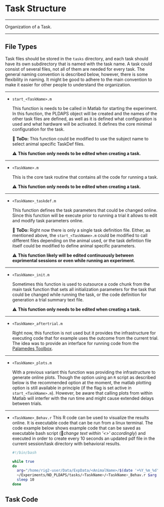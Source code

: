 # Task Structure

__________
Organization of a Task.
__________

## File Types

Task files should be stored in the `tasks` directory, and each task should have its own subdirectory that is named with the task name. A task could consist of several files, not all of them are needed for every task. The general naming convention is described below, however, there is some flexibility in naming. It might be good to adhere to the main convention to make it easier for other people to understand the organization.

________________________________________________________________________________
* `start_<TaskName>.m`

  This function is needs to be called in Matlab for starting the experiment. In this function, the PLDAPS object will be created and the names of the other task files are defined, as well as it is defined what configuration is used and what hardware will be activated. It defines the core minimal configuration for the task.

  :construction: **ToDo:** This function could be modified to use the subject name to select animal specific TaskDef files.

  :warning: **This function only needs to be edited when creating a task.**
________________________________________________________________________________
* `<TaskName>.m`

  This is the core task routine that contains all the code for running a task.

  :warning: **This function only needs to be edited when creating a task.**
________________________________________________________________________________
* `<TaskName>_taskdef.m`

  This function defines the task parameters that could be changed online. Since this function will be execute prior to running a trial it allows to edit and modify task parameters online.

  :construction: **ToDo:** Right now there is only a single task definition file. Either, as mentioned above, the `start_<TaskName>.m` could be modified to call different files depending on the animal used, or the task defintion file itself could be modified to define animal specific parameters.

  :warning: **This function likely will be edited continuously between exprimental sessions or even while running an experiment.**

________________________________________________________________________________
* `<TaskName>_init.m`

  Sometimes this function is used to outsource a code chunk from the main task function that sets all initialization parameters for the task that could be changed while running the task, or the code definition for generation a trial summary text file.

  :warning: **This function only needs to be edited when creating a task.**
________________________________________________________________________________
* `<TaskName>_aftertrial.m`

  Right now, this function is not used but it provides the infrastructure for executing code that for example uses the outcome from the current trial. The idea was to provide an interface for running  code from the [Palamedes Toolbox](http://www.palamedestoolbox.org).

________________________________________________________________________________
* `<TaskName>_plots.m`

  With a previous variant this function was providing the infrastructure to generate online plots. Though the option using an `R` script as described below is the recommended option at the moment, the matlab plotting option is still available in principle (if the flag is set active in `start_<TaskName>.m`). However, be aware that calling plots from within Matlab will interfer with the run time and might cause extended delays between trials.
________________________________________________________________________________
* `<TaskName>_Behav.r`
  This R code can be used to visualize the results online. It is executable code that can be run from a linux terminal. The code example below shows example code that can be saved as executable bash script (:wrench:*change text within '<>' accordingly*) and executed in order to create every 10 seconds an updated pdf file in the current session/task directory with behavioral results.

  ```bash
  #!/bin/bash

  while true
  do
  	arg="/home/rig2-user/Data/ExpData/<AnimalName>/$(date '+%Y_%m_%d')/<TaskName>/"
  	~/Experiments/ND_PLDAPS/tasks/<TaskName>/<TaskName>_Behav.r $arg
  	sleep 10
  done
  ```

## Task Code
